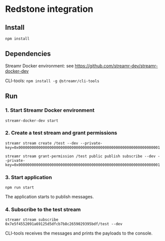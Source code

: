 # Redstone integration


## Install

```
npm install
```

## Dependencies

Streamr Docker environment: see https://github.com/streamr-dev/streamr-docker-dev

CLI-tools: `npm install -g @streamr/cli-tools`


## Run

### 1. Start Streamr Docker environment

```
streamr-docker-dev start
```

### 2. Create a test stream and grant permissions

```
streamr stream create /test --dev --private-key=0x0000000000000000000000000000000000000000000000000000000000000001
```

```
streamr stream grant-permission /test public publish subscribe --dev --private-key=0x0000000000000000000000000000000000000000000000000000000000000001
```

### 3. Start application

```
npm run start
```

The application starts to publish messages.

### 4. Subscribe to the test stream

```
streamr stream subscribe 0x7e5f4552091a69125d5dfcb7b8c2659029395bdf/test --dev
```

CLI-tools receives the messages and prints the payloads to the console.